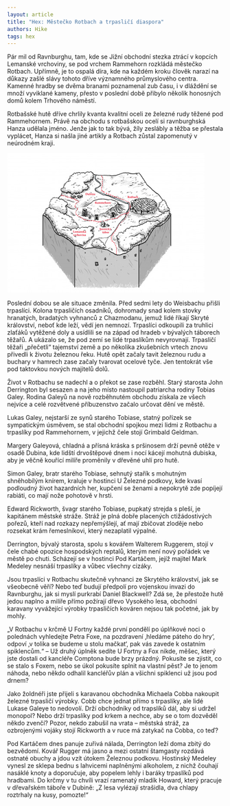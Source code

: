 ```yaml
---
layout: article
title: "Hex: Městečko Rotbach a trpasličí diaspora"
authors: Hike
tags: hex
---
```


Pár mil od Ravnburghu, tam, kde se Jižní obchodní stezka ztrácí v kopcích Lemanské vrchoviny, se pod vrchem Rammehorn rozkládá městečko Rotbach. Upřímně, je to ospalá díra, kde na každém kroku člověk narazí na důkazy zašlé slávy tohoto dříve významného průmyslového centra. Kamenné hradby se dvěma branami poznamenal zub času, i v dláždění se množí vyviklané kameny, přesto v poslední době přibylo několik honosných domů kolem Trhového náměstí.

Rotbašské hutě dříve chrlily kvanta kvalitní oceli ze železné rudy těžené pod Rammehornem. Právě na obchodu s rotbašskou ocelí si ravnburghská Hanza udělala jméno. Jenže jak to tak bývá, žíly zeslábly a těžba se přestala vyplácet, Hanza si našla jiné artikly a Rotbach zůstal zapomenutý v neúrodném kraji.

![](hike-opt.jpg)

Poslední dobou se ale situace změnila. Před sedmi lety do Weisbachu přišli trpaslíci. Kolona trpasličích osadníků, dohromady snad kolem stovky hranatých, bradatých vyhnanců z Chazmodanu, jemuž lidé říkají Skryté království, neboť kde leží, vědí jen nemnozí. Trpaslíci odkoupili za truhlici zlaťáků vytěžené doly a usídlili se na západ od hradeb v bývalých táborech těžařů. A ukázalo se, že pod zemí se lidé trpaslíkům nevyrovnají. Trpasličí těžaři „přečetli“ tajemství země a po několika zkušebních vrtech znovu přivedli k životu železnou řeku. Hutě opět začaly tavit železnou rudu a buchary v hamrech zase začaly tvarovat ocelové tyče. Jen tentokrát vše pod taktovkou nových majitelů dolů.

Život v Rotbachu se nadechl a o překot se zase rozběhl. Starý starosta John Derrington byl sesazen a na jeho místo nastoupil patriarcha rodiny Tobias Galey. Rodina Galeyů na nově rozběhnutém obchodu získala ze všech nejvíce a celé rozvětvené příbuzenstvo začalo určovat dění ve městě.

Lukas Galey, nejstarší ze synů starého Tobiase, statný pořízek se sympatickým úsměvem, se stal obchodní spojkou mezi lidmi z Rotbachu a trpaslíky pod Rammehornem, v jejichž čele stojí Grimbald Geldman.

Margery Galeyová, chladná a přísná kráska s pršinosem drží pevně otěže v osadě Dubina, kde lidští drvoštěpové dnem i nocí kácejí mohutná dubiska, aby je věčně kouřící milíře proměnily v dřevěné uhlí pro hutě.

Simon Galey, bratr starého Tobiase, sehnutý stařík s mohutným shněhobílým knírem, kraluje v hostinci U Železné podkovy, kde kvasí podloudný život hazardních her, kupčení se ženami a nepokrytě zde popíjejí rabiáti, co mají nože pohotově v hrsti.

Edward Rickworth, švagr starého Tobiase, pupkatý strejda s pleší, je kapitánem městské stráže. Stráž je plná dobře placených ctižádostivých pořezů, kteří nad rozkazy nepřemýšlejí, ať mají zbičovat zloděje nebo rozsekat krám řemeslníkovi, který nezaplatil výpalné.

Derrington, bývalý starosta, spolu s kovářem Walterem Ruggerem, stojí v čele chabé opozice hospodských reptalů, kterým není nový pořádek ve městě po chuti. Scházejí se v hostinci Pod Kartáčem, jejíž majitel Mark Medeley nesnáší trpaslíky a vůbec všechny cizáky.

Jsou trpaslíci v Rotbachu skutečně vyhnanci ze Skrytého království, jak se všeobecně věří? Nebo teď budují předpolí pro vojenskou invazi do Ravnburghu, jak si myslí purkrabí Daniel Blackwell? Zdá se, že přestože hutě jedou naplno a milíře přímo požírají dřevo Vysokého lesa, obchodní karavany vyvážející výrobky trpasličích kováren nejsou tak početné, jak by mohly.

„V Rotbachu v krčmě U Fortny každé první pondělí po úplňkové noci o polednách vyhledejte Petra Foxe, na pozdravení ‚hledáme páteho do hry‘, odpoví ‚v tolika se budeme u stolu mačkat‘, pak vás zavede k ostatním spiklencům.“ – Už druhý úplněk sedíte U Fortny a Fox nikde, měšec, který jste dostali od kancléře Comptona bude brzy prázdný. Pokusíte se zjistit, co se stalo s Foxem, nebo se úkol pokusíte splnit na vlastní pěst? Je to jenom náhoda, nebo někdo odhalil kancléřův plán a všichni spiklenci už jsou pod drnem?

Jako žoldnéři jste přijeli s karavanou obchodníka Michaela Cobba nakoupit železné trpasličí výrobky. Cobb chce jednat přímo s tr­paslíky, ale lidé Lukase Galeye to nedovolí. Drží obchodníky od trapslíků dál, aby si udržel monopol? Nebo drží trpaslíky pod krkem a nechce, aby se o tom dozvěděl někdo zvenčí? Pozor, nekdo zabušil na vrata – městská stráž, za ozbrojenými vojáky stojí Rickworth a v ruce má zatykač na Cobba, co teď?

Pod Kartáčem dnes panuje zuřivá nálada, Derrington leží doma zbitý do bezvědomí. Kovář Rugger má jasno a mezi ostatní štamgasty rozdává ostnaté obuchy a jdou vzít útokem Železnou podkovu. Hostinský Medeley vynesl ze sklepa bednu s lahvicemi naplněnými alkoholem, z nichž čouhají nasáklé knoty a doporučuje, aby popelem lehly i baráky trpaslíků pod hradbami. Do krčmy v tu chvíli vrazí ramenatý mladík Howard, který pracuje v dřevařském táboře v Dubině: „Z lesa vylézají strašidla, dva chlapy roztrhaly na kusy, pomozte!“
